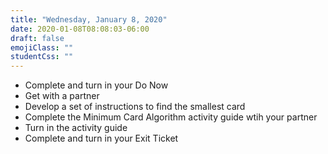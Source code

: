 ```yaml
---
title: "Wednesday, January 8, 2020"
date: 2020-01-08T08:08:03-06:00
draft: false
emojiClass: ""
studentCss: ""
---
```


- Complete and turn in your Do Now
- Get with a partner
- Develop a set of instructions to find the smallest card
- Complete the Minimum Card Algorithm activity guide wtih your partner
- Turn in the activity guide
- Complete and turn in your Exit Ticket